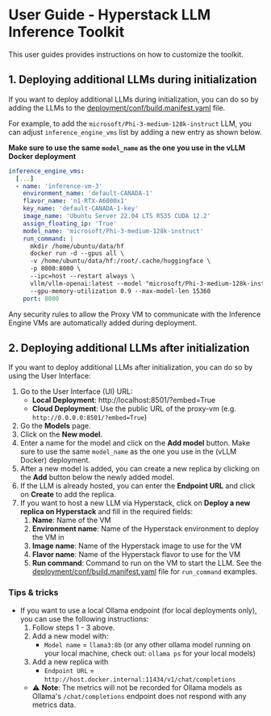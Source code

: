 # User Guide - Hyperstack LLM Inference Toolkit

This user guides provides instructions on how to customize the toolkit.

## 1. Deploying additional LLMs during initialization

If you want to deploy additional LLMs during initialization, you can do so by adding the LLMs to the [deployment/conf/build.manifest.yaml](../deployment/conf/build.manifest.yaml) file.

For example, to add the `microsoft/Phi-3-medium-128k-instruct` LLM, you can adjust `inference_engine_vms` list by adding a new entry as shown below.

**Make sure to use the same `model_name` as the one you use in the vLLM Docker deployment**

```yaml
inference_engine_vms:
  [...]
  - name: 'inference-vm-3'
    environment_name: 'default-CANADA-1'
    flavor_name: 'n1-RTX-A6000x1'
    key_name: 'default-CANADA-1-key'
    image_name: 'Ubuntu Server 22.04 LTS R535 CUDA 12.2'
    assign_floating_ip: 'True'
    model_name: 'microsoft/Phi-3-medium-128k-instruct'
    run_command: |
      mkdir /home/ubuntu/data/hf
      docker run -d --gpus all \
      -v /home/ubuntu/data/hf:/root/.cache/huggingface \
      -p 8000:8000 \
      --ipc=host --restart always \
      vllm/vllm-openai:latest --model "microsoft/Phi-3-medium-128k-instruct" \
      --gpu-memory-utilization 0.9 --max-model-len 15360
    port: 8000
```

Any security rules to allow the Proxy VM to communicate with the Inference Engine VMs are automatically added during deployment.

## 2. Deploying additional LLMs after initialization

If you want to deploy additional LLMs after initialization, you can do so by using the User Interface:

1. Go to the User Interface (UI) URL:
   - **Local Deployment**: http://localhost:8501/?embed=True
   - **Cloud Deployment**: Use the public URL of the proxy-vm (e.g. `http://0.0.0.0:8501/?embed=True`)
2. Go the **Models** page.
3. Click on the **New model**.
4. Enter a name for the model and click on the **Add model** button. Make sure to use the same `model_name` as the one you use in the (vLLM Docker) deployment.
5. After a new model is added, you can create a new replica by clicking on the **Add** button below the newly added model.
6. If the LLM is already hosted, you can enter the **Endpoint URL** and click on **Create** to add the replica.
7. If you want to host a new LLM via Hyperstack, click on **Deploy a new replica on Hyperstack** and fill in the required fields:
   1. **Name**: Name of the VM
   2. **Environment name**: Name of the Hyperstack environment to deploy the VM in
   3. **Image name**: Name of the Hyperstack image to use for the VM
   4. **Flavor name**: Name of the Hyperstack flavor to use for the VM
   5. **Run command**: Command to run on the VM to start the LLM. See the [deployment/conf/build.manifest.yaml](../deployment/conf/build.manifest.yaml) file for `run_command` examples.

### Tips & tricks

- If you want to use a local Ollama endpoint (for local deployments only), you can use the following instructions:
  1.  Follow steps 1 - 3 above.
  2.  Add a new model with:
      - `Model name` = `llama3:8b` (or any other ollama model running on your local machine, check out: `ollama ps` for your local models)
  3.  Add a new replica with
      - `Endpoint URL` = `http://host.docker.internal:11434/v1/chat/completions`
  - ⚠️ **Note**: The metrics will not be recorded for Ollama models as Ollama's `/chat/completions` endpoint does not respond with any metrics data.
